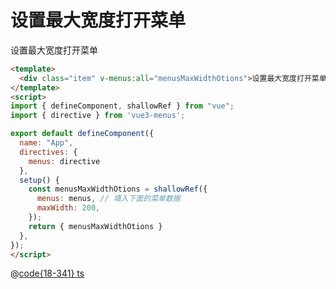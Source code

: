 # 设置最大宽度打开菜单

<div class="vue3-menus-item" @click="($event) => $menusEvent($event, menusMaxWidthOtions)" @contextmenu="($event) => $menusEvent($event, menusMaxWidthOtions)">设置最大宽度打开菜单</div>

<script>
import { defineComponent, shallowRef } from "vue";
import { menus } from "@js/vue3-menus";

export default defineComponent({
  name: "App",
  setup() {
    const menusMaxWidthOtions = shallowRef({
      menus: menus,
      maxWidth: 200,
    });
    return { menusMaxWidthOtions }
  },
});
</script>

```html
<template>
  <div class="item" v-menus:all="menusMaxWidthOtions">设置最大宽度打开菜单</div>
</template>
<script>
import { defineComponent, shallowRef } from "vue";
import { directive } from 'vue3-menus';

export default defineComponent({
  name: "App",
  directives: {
    menus: directive
  },
  setup() {
    const menusMaxWidthOtions = shallowRef({
      menus: menus, // 填入下面的菜单数据
      maxWidth: 200,
    });
    return { menusMaxWidthOtions }
  },
});
</script>
```

@[code{18-341} ts](@js/vue3-menus.ts)
